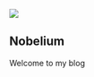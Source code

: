 ![](https://cdn.statically.io/gh/craigary/nobelium/main/Nobelium-Logo.svg)

## Nobelium

Welcome to my blog